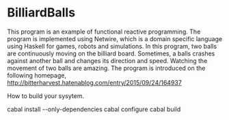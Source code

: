 # BilliardBalls
This program is an example of functional reactive programming. The program is implemented using Netwire, which is a domain specific language using Haskell for games, robots and simulations. In this program, two balls are continuously moving on the billiard board. Sometimes, a balls crashes against another ball and changes its direction and speed. Watching the movement of two balls are amazing. The program is introduced on the following homepage,
http://bitterharvest.hatenablog.com/entry/2015/09/24/164937

How to build your sysytem.

  cabal install --only-dependencies
  cabal configure
  cabal build

